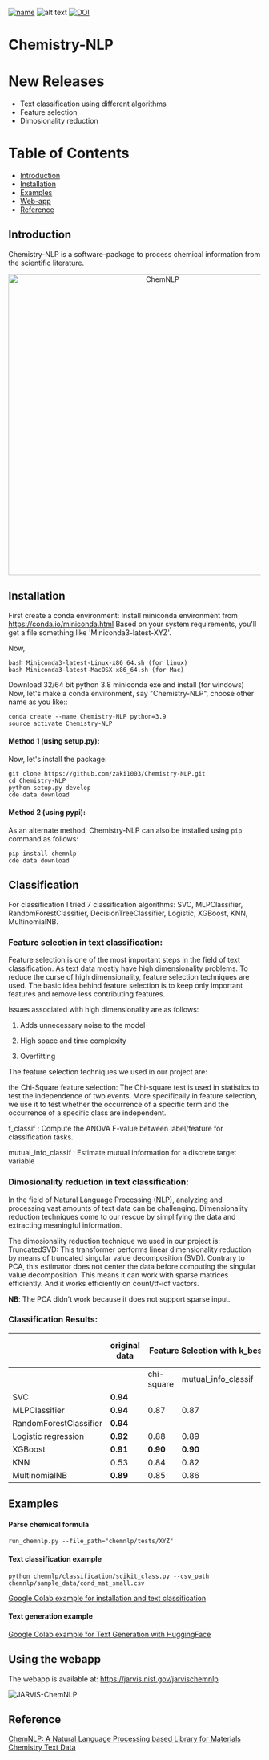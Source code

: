 [![name](https://colab.research.google.com/assets/colab-badge.svg)]([[https://colab.research.google.com/github/knc6/jarvis-tools-notebooks/blob/master/jarvis-tools-notebooks/ChemNLP_Example.ipynb]](https://colab.research.google.com/drive/1FRayOxp07ReOUUrL7ZXkPTmF1Ocu5ygI?usp=sharing))
![alt text](https://github.com/usnistgov/chemnlp/actions/workflows/main.yml/badge.svg)
[![DOI](https://zenodo.org/badge/523320947.svg)](https://zenodo.org/badge/latestdoi/523320947)

# Chemistry-NLP

# New Releases
* Text classification using different algorithms
* Feature selection
* Dimosionality reduction
  
# Table of Contents
* [Introduction](#intro)
* [Installation](#install)
* [Examples](#example)
* [Web-app](#webapp)
* [Reference](#reference)

<a name="intro"></a>
Introduction
-------------------------
Chemistry-NLP is a software-package to process chemical information from the scientific literature.

<p align="center">
   <img src="https://github.com/zaki1003/Chemistry-NLP/blob/develop/chemnlp/Schemcatic.PNG" alt="ChemNLP"  width="600"/>
</p>

<a name="install"></a>
Installation
-------------------------
First create a conda environment:
Install miniconda environment from https://conda.io/miniconda.html
Based on your system requirements, you'll get a file something like 'Miniconda3-latest-XYZ'.

Now,

```
bash Miniconda3-latest-Linux-x86_64.sh (for linux)
bash Miniconda3-latest-MacOSX-x86_64.sh (for Mac)
```
Download 32/64 bit python 3.8 miniconda exe and install (for windows)
Now, let's make a conda environment, say "Chemistry-NLP", choose other name as you like::
```
conda create --name Chemistry-NLP python=3.9
source activate Chemistry-NLP
```
#### Method 1 (using setup.py):

Now, let's install the package:
```
git clone https://github.com/zaki1003/Chemistry-NLP.git
cd Chemistry-NLP
python setup.py develop
cde data download
```

#### Method 2 (using pypi):

As an alternate method, Chemistry-NLP can also be installed using `pip` command as follows:
```
pip install chemnlp
cde data download
```


<a name="classification"></a>
Classification
---------
For classification I tried 7 classification algorithms: SVC, MLPClassifier, RandomForestClassifier, DecisionTreeClassifier, Logistic, XGBoost, KNN, MultinomialNB. 

### Feature selection in text classification:
Feature selection is one of the most important steps in the field of text classification. As text data mostly have high dimensionality problems. To reduce the curse of high dimensionality, feature selection techniques are used. The basic idea behind feature selection is to keep only important features and remove less contributing features.

Issues associated with high dimensionality are as follows:

1. Adds unnecessary noise to the model

2. High space and time complexity

3. Overfitting


The feature selection techniques we used in our project are: 

the Chi-Square feature selection: The Chi-square test is used in statistics to test the independence of two events. More specifically in feature selection, we use it to test whether the occurrence of a specific term and the occurrence of a specific class are independent.

f_classif : Compute the ANOVA F-value between label/feature for classification tasks.

mutual_info_classif : Estimate mutual information for a discrete target variable

### Dimosionality reduction in text classification:
In the field of Natural Language Processing (NLP), analyzing and processing vast amounts of text data can be challenging. Dimensionality reduction techniques come to our rescue by simplifying the data and extracting meaningful information.

The dimosionality reduction technique we used in our project is: 
TruncatedSVD: This transformer performs linear dimensionality reduction by means of truncated singular value decomposition (SVD). Contrary to PCA, this estimator does not center the data before computing the singular value decomposition. This means it can work with sparse matrices efficiently. And it works efficiently on count/tf-idf vactors.

**NB**: The PCA didn't work because it does not support sparse input.

### Classification Results:
<table>
    <thead>
        <tr>
            <th rowspan=2></th>
            <th rowspan=2>original data</th>
            <th colspan=3>Feature Selection with k_best=1500</th>
            <th>Dimonsionality Reduction with n_component=15</th>
        </tr>
    </thead>
    <tbody>
        <tr>
            <td ></td>
            <td></td>
            <td>chi-square</td>
            <td>  mutual_info_classif</td>
            <td>f_classif</td>
            <td>Trunced SVD</td>
        </tr>
        <tr>
            <td >SVC</td>
            <td><b>0.94</b></td>
            <td> </td>
            <td>  </td>
            <td> </td>
            <td> </td>
        </tr>
        <tr>
            <td >MLPClassifier</td>
            <td> <b>0.94</b></td>
            <td> 0.87 </td>
            <td>  0.87 </td>
            <td> 0.866 </td>
            <td>  </td>
        </tr>
        <tr>
            <td >RandomForestClassifier</td>
            <td><b>0.94</b>  </td>
            <td>  </td>
            <td>   </td>
            <td>  </td>
            <td> 0.93  </td>
        </tr>
        <tr>
            <td >Logistic regression </td>
            <td> <b>0.92</b></td>
            <td>0.88</td>
            <td> 0.89 </td>
            <td> 0.88 </td>
            <td>  </td>
        </tr>
        <tr>
            <td >XGBoost</td>
            <td> <b>0.91</b></td>
            <td> <b>0.90</b> </td>
            <td> <b>0.90</b> </td>
            <td><b>0.90</b></td>
            <td>0.93</td>
        </tr>
        <tr>
            <td >KNN</td>
            <td> 0.53</td>
            <td> 0.84 </td>
            <td> 0.82 </td>
            <td>0.84</td>
            <td><b>0.91</b></td>
        </tr>
        <tr>
            <td >MultinomialNB</td>
            <td> <b>0.89</b></td>
            <td> 0.85 </td>
            <td> 0.86 </td>
            <td>0.85</td>
            <td></td>
        </tr>
    </tbody>
</table>






<a name="example"></a>
Examples
---------
#### Parse chemical formula 

```
run_chemnlp.py --file_path="chemnlp/tests/XYZ"
```

#### Text classification example

```
python chemnlp/classification/scikit_class.py --csv_path chemnlp/sample_data/cond_mat_small.csv
```

[Google Colab example for installation and text classification](https://colab.research.google.com/github/knc6/jarvis-tools-notebooks/blob/master/jarvis-tools-notebooks/ChemNLP_Example.ipynb)

#### Text generation example

[Google Colab example for Text Generation with HuggingFace](https://colab.research.google.com/github/knc6/jarvis-tools-notebooks/blob/master/jarvis-tools-notebooks/ChemNLP_TitleToAbstract.ipynb)


<a name="webapp"></a>
Using the webapp
---------
The webapp is available at: https://jarvis.nist.gov/jarvischemnlp

![JARVIS-ChemNLP](https://github.com/usnistgov/chemnlp/blob/develop/chemnlp/PTable.PNG)

<a name="reference"></a>
Reference
---------


[ChemNLP: A Natural Language Processing based Library for Materials Chemistry Text Data](https://arxiv.org/abs/2209.08203)
